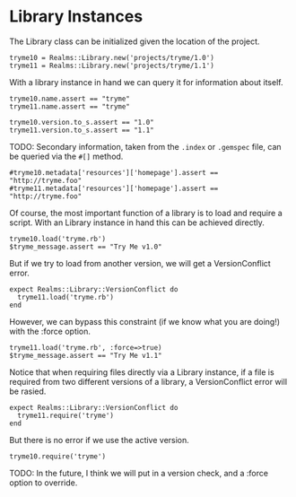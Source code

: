 # Library Instances

The Library class can be initialized given the location of the project.

    tryme10 = Realms::Library.new('projects/tryme/1.0')
    tryme11 = Realms::Library.new('projects/tryme/1.1')

With a library instance in hand we can query it for information about itself.

    tryme10.name.assert == "tryme"
    tryme11.name.assert == "tryme"

    tryme10.version.to_s.assert == "1.0"
    tryme11.version.to_s.assert == "1.1"

TODO: Secondary information, taken from the `.index` or `.gemspec` file, can be
queried via the `#[]` method.

    #tryme10.metadata['resources']['homepage'].assert == "http://tryme.foo"
    #tryme11.metadata['resources']['homepage'].assert == "http://tryme.foo"

Of course, the most important function of a library is to load and require
a script. With an Library instance in hand this can be achieved directly.

    tryme10.load('tryme.rb')
    $tryme_message.assert == "Try Me v1.0"

But if we try to load from another version, we will get a VersionConflict
error.

    expect Realms::Library::VersionConflict do
      tryme11.load('tryme.rb')
    end

However, we can bypass this constraint (if we know what you are doing!) with
the :force option.

    tryme11.load('tryme.rb', :force=>true)
    $tryme_message.assert == "Try Me v1.1"

Notice that when requiring files directly via a Library instance, if a file
is required from two different versions of a library, a VersionConflict
error will be rasied.

    expect Realms::Library::VersionConflict do
      tryme11.require('tryme')
    end

But there is no error if we use the active version.

    tryme10.require('tryme')

TODO: In the future, I think we will put in a version check, and a :force
option to override.

